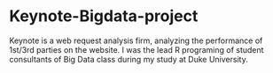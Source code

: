# Keynote-Bigdata-project

Keynote is a web request analysis firm, analyzing the performance of 1st/3rd parties on the website. 
I was the lead R programing of student consultants of Big Data class during my study at Duke University.
